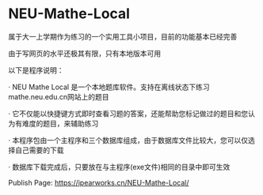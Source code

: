 # NEU-Mathe-Local

  属于大一上学期作为练习的一个实用工具小项目，目前的功能基本已经完善
  
  由于写网页的水平还极其有限，只有本地版本可用
  
  以下是程序说明：
  
  
  
· NEU Mathe Local 是一个本地题库软件。支持在离线状态下练习mathe.neu.edu.cn网站上的题目

· 它不仅能以快捷键方式即时查看习题的答案，还能帮助您标记做过的题目和您认为有难度的题目，来辅助练习

· 本程序包由一个主程序和三个数据库组成，由于数据库文件比较大，您可以仅选择自己需要的下载

· 数据库下载完成后，只要放在与主程序(exe文件)相同的目录中即可生效


 Publish Page:
 https://ipearworks.cn/NEU-Mathe-Local/
